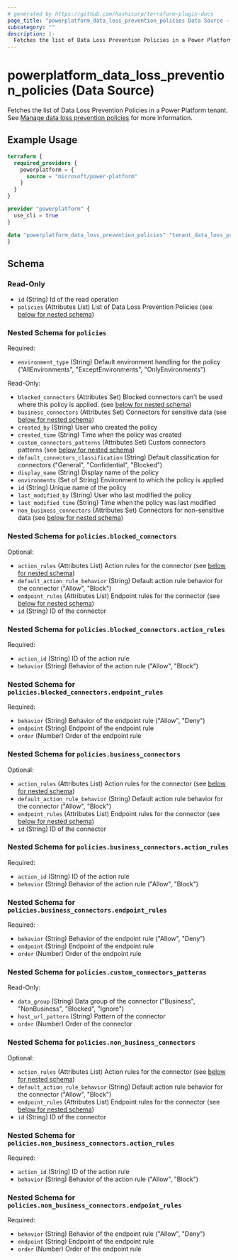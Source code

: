```yaml
---
# generated by https://github.com/hashicorp/terraform-plugin-docs
page_title: "powerplatform_data_loss_prevention_policies Data Source - powerplatform"
subcategory: ""
description: |-
  Fetches the list of Data Loss Prevention Policies in a Power Platform tenant. See Manage data loss prevention policies https://learn.microsoft.com/power-platform/admin/prevent-data-loss for more information.
---
```


# powerplatform_data_loss_prevention_policies (Data Source)

Fetches the list of Data Loss Prevention Policies in a Power Platform tenant. See [Manage data loss prevention policies](https://learn.microsoft.com/power-platform/admin/prevent-data-loss) for more information.

## Example Usage

```terraform
terraform {
  required_providers {
    powerplatform = {
      source = "microsoft/power-platform"
    }
  }
}

provider "powerplatform" {
  use_cli = true
}

data "powerplatform_data_loss_prevention_policies" "tenant_data_loss_prevention_policies" {
}
```

<!-- schema generated by tfplugindocs -->
## Schema

### Read-Only

- `id` (String) Id of the read operation
- `policies` (Attributes List) List of Data Loss Prevention Policies (see [below for nested schema](#nestedatt--policies))

<a id="nestedatt--policies"></a>
### Nested Schema for `policies`

Required:

- `environment_type` (String) Default environment handling for the policy ("AllEnvironments", "ExceptEnvironments", "OnlyEnvironments")

Read-Only:

- `blocked_connectors` (Attributes Set) Blocked connectors can’t be used where this policy is applied. (see [below for nested schema](#nestedatt--policies--blocked_connectors))
- `business_connectors` (Attributes Set) Connectors for sensitive data (see [below for nested schema](#nestedatt--policies--business_connectors))
- `created_by` (String) User who created the policy
- `created_time` (String) Time when the policy was created
- `custom_connectors_patterns` (Attributes Set) Custom connectors patterns (see [below for nested schema](#nestedatt--policies--custom_connectors_patterns))
- `default_connectors_classification` (String) Default classification for connectors ("General", "Confidential", "Blocked")
- `display_name` (String) Display name of the policy
- `environments` (Set of String) Environment to which the policy is applied
- `id` (String) Unique name of the policy
- `last_modified_by` (String) User who last modified the policy
- `last_modified_time` (String) Time when the policy was last modified
- `non_business_connectors` (Attributes Set) Connectors for non-sensitive data (see [below for nested schema](#nestedatt--policies--non_business_connectors))

<a id="nestedatt--policies--blocked_connectors"></a>
### Nested Schema for `policies.blocked_connectors`

Optional:

- `action_rules` (Attributes List) Action rules for the connector (see [below for nested schema](#nestedatt--policies--blocked_connectors--action_rules))
- `default_action_rule_behavior` (String) Default action rule behavior for the connector ("Allow", "Block")
- `endpoint_rules` (Attributes List) Endpoint rules for the connector (see [below for nested schema](#nestedatt--policies--blocked_connectors--endpoint_rules))
- `id` (String) ID of the connector

<a id="nestedatt--policies--blocked_connectors--action_rules"></a>
### Nested Schema for `policies.blocked_connectors.action_rules`

Required:

- `action_id` (String) ID of the action rule
- `behavior` (String) Behavior of the action rule ("Allow", "Block")


<a id="nestedatt--policies--blocked_connectors--endpoint_rules"></a>
### Nested Schema for `policies.blocked_connectors.endpoint_rules`

Required:

- `behavior` (String) Behavior of the endpoint rule ("Allow", "Deny")
- `endpoint` (String) Endpoint of the endpoint rule
- `order` (Number) Order of the endpoint rule



<a id="nestedatt--policies--business_connectors"></a>
### Nested Schema for `policies.business_connectors`

Optional:

- `action_rules` (Attributes List) Action rules for the connector (see [below for nested schema](#nestedatt--policies--business_connectors--action_rules))
- `default_action_rule_behavior` (String) Default action rule behavior for the connector ("Allow", "Block")
- `endpoint_rules` (Attributes List) Endpoint rules for the connector (see [below for nested schema](#nestedatt--policies--business_connectors--endpoint_rules))
- `id` (String) ID of the connector

<a id="nestedatt--policies--business_connectors--action_rules"></a>
### Nested Schema for `policies.business_connectors.action_rules`

Required:

- `action_id` (String) ID of the action rule
- `behavior` (String) Behavior of the action rule ("Allow", "Block")


<a id="nestedatt--policies--business_connectors--endpoint_rules"></a>
### Nested Schema for `policies.business_connectors.endpoint_rules`

Required:

- `behavior` (String) Behavior of the endpoint rule ("Allow", "Deny")
- `endpoint` (String) Endpoint of the endpoint rule
- `order` (Number) Order of the endpoint rule



<a id="nestedatt--policies--custom_connectors_patterns"></a>
### Nested Schema for `policies.custom_connectors_patterns`

Read-Only:

- `data_group` (String) Data group of the connector ("Business", "NonBusiness", "Blocked", "Ignore")
- `host_url_pattern` (String) Pattern of the connector
- `order` (Number) Order of the connector


<a id="nestedatt--policies--non_business_connectors"></a>
### Nested Schema for `policies.non_business_connectors`

Optional:

- `action_rules` (Attributes List) Action rules for the connector (see [below for nested schema](#nestedatt--policies--non_business_connectors--action_rules))
- `default_action_rule_behavior` (String) Default action rule behavior for the connector ("Allow", "Block")
- `endpoint_rules` (Attributes List) Endpoint rules for the connector (see [below for nested schema](#nestedatt--policies--non_business_connectors--endpoint_rules))
- `id` (String) ID of the connector

<a id="nestedatt--policies--non_business_connectors--action_rules"></a>
### Nested Schema for `policies.non_business_connectors.action_rules`

Required:

- `action_id` (String) ID of the action rule
- `behavior` (String) Behavior of the action rule ("Allow", "Block")


<a id="nestedatt--policies--non_business_connectors--endpoint_rules"></a>
### Nested Schema for `policies.non_business_connectors.endpoint_rules`

Required:

- `behavior` (String) Behavior of the endpoint rule ("Allow", "Deny")
- `endpoint` (String) Endpoint of the endpoint rule
- `order` (Number) Order of the endpoint rule
